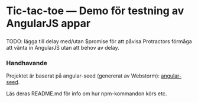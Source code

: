# Tic-tac-toe — Demo för testning av AngularJS appar

###

TODO: lägga till delay med/utan $promise för att påvisa Protractors förmåga att vänta in AngularJS utan att behov av delay.





### Handhavande

Projektet är baserat på angular-seed (genererat av Webstorm):
[angular-seed](https://github.com/angular/angular-seed/).

Läs deras README.md för info om hur npm-kommandon körs etc.

